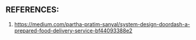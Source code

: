 ## REFERENCES:
1. https://medium.com/partha-pratim-sanyal/system-design-doordash-a-prepared-food-delivery-service-bf44093388e2